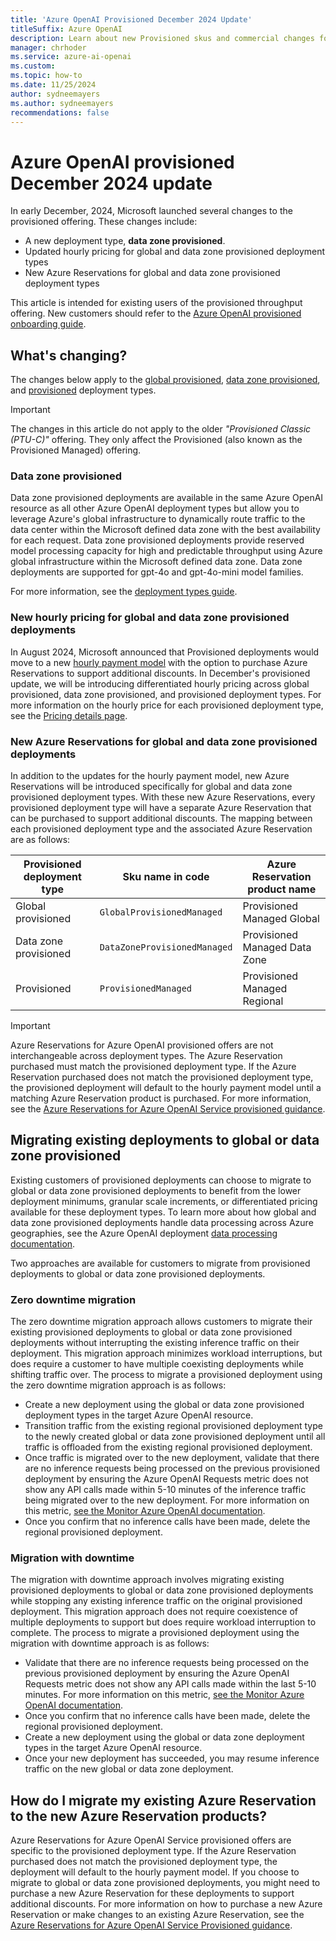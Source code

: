 ```yaml
---
title: 'Azure OpenAI Provisioned December 2024 Update'
titleSuffix: Azure OpenAI
description: Learn about new Provisioned skus and commercial changes for Provisioned offers
manager: chrhoder
ms.service: azure-ai-openai
ms.custom:
ms.topic: how-to
ms.date: 11/25/2024
author: sydneemayers
ms.author: sydneemayers
recommendations: false
---
```

# Azure OpenAI provisioned December 2024 update 

In early December, 2024, Microsoft launched several changes to the provisioned offering. These changes include:
- A new deployment type, **data zone provisioned**.
- Updated hourly pricing for global and data zone provisioned deployment types
- New Azure Reservations for global and data zone provisioned deployment types

This article is intended for existing users of the provisioned throughput offering. New customers should refer to the [Azure OpenAI provisioned onboarding guide](../how-to/provisioned-throughput-onboarding.md).

## What's changing?

The changes below apply to the [global provisioned](../how-to/deployment-types.md#global-provisioned), [data zone provisioned](../how-to/deployment-types.md#data-zone-provisioned), and [provisioned](../how-to/deployment-types.md#provisioned) deployment types.

> [!IMPORTANT]
> The changes in this article do not apply to the older *"Provisioned Classic (PTU-C)"* offering. They only affect the Provisioned (also known as the Provisioned Managed) offering.

### Data zone provisioned
Data zone provisioned deployments are available in the same Azure OpenAI resource as all other Azure OpenAI deployment types but allow you to leverage Azure's global infrastructure to dynamically route traffic to the data center within the Microsoft defined data zone with the best availability for each request. Data zone provisioned deployments provide reserved model processing capacity for high and predictable throughput using Azure global infrastructure within the Microsoft defined data zone. Data zone deployments are supported for gpt-4o and gpt-4o-mini model families. 

For more information, see the [deployment types guide](https://aka.ms/aoai/docs/deployment-types).


### New hourly pricing for global and data zone provisioned deployments
In August 2024, Microsoft announced that Provisioned deployments would move to a new [hourly payment model](./provisioned-migration.md) with the option to purchase Azure Reservations to support additional discounts. In December's provisioned update, we will be introducing differentiated hourly pricing across global provisioned, data zone provisioned, and provisioned deployment types. For more information on the hourly price for each provisioned deployment type, see the [Pricing details page](https://azure.microsoft.com/pricing/details/cognitive-services/openai-service/). 

### New Azure Reservations for global and data zone provisioned deployments
In addition to the updates for the hourly payment model, new Azure Reservations will be introduced specifically for global and data zone provisioned deployment types. With these new Azure Reservations, every provisioned deployment type will have a separate Azure Reservation that can be purchased to support additional discounts. The mapping between each provisioned deployment type and the associated Azure Reservation are as follows:

| Provisioned deployment type | Sku name in code  | Azure Reservation product name |
|---|---|---|
| Global provisioned | `GlobalProvisionedManaged`  | Provisioned Managed Global  |
| Data zone provisioned | `DataZoneProvisionedManaged`  | Provisioned Managed Data Zone  |
| Provisioned | `ProvisionedManaged`  | Provisioned Managed Regional |

> [!IMPORTANT]
> Azure Reservations for Azure OpenAI provisioned offers are not interchangeable across deployment types. The Azure Reservation purchased must match the provisioned deployment type. If the Azure Reservation purchased does not match the provisioned deployment type, the provisioned deployment will default to the hourly payment model until a matching Azure Reservation product is purchased. For more information, see the [Azure Reservations for Azure OpenAI Service provisioned guidance](https://aka.ms/oai/docs/ptum-reservations).

## Migrating existing deployments to global or data zone provisioned
Existing customers of provisioned deployments can choose to migrate to global or data zone provisioned deployments to benefit from the lower deployment minimums, granular scale increments, or differentiated pricing available for these deployment types. To learn more about how global and data zone provisioned deployments handle data processing across Azure geographies, see the Azure OpenAI deployment [data processing documentation](https://aka.ms/aoai/docs/data-processing-locations).

Two approaches are available for customers to migrate from provisioned deployments to global or data zone provisioned deployments. 

### Zero downtime migration 
The zero downtime migration approach allows customers to migrate their existing provisioned deployments to global or data zone provisioned deployments without interrupting the existing inference traffic on their deployment. This migration approach minimizes workload interruptions, but does require a customer to have multiple coexisting deployments while shifting traffic over. The process to migrate a provisioned deployment using the zero downtime migration approach is as follows:
- Create a new deployment using the global or data zone provisioned deployment types in the target Azure OpenAI resource.
- Transition traffic from the existing regional provisioned deployment type to the newly created global or data zone provisioned deployment until all traffic is offloaded from the existing regional provisioned deployment.
- Once traffic is migrated over to the new deployment, validate that there are no inference requests being processed on the previous provisioned deployment by ensuring the Azure OpenAI Requests metric does not show any API calls made within 5-10 minutes of the inference traffic being migrated over to the new deployment. For more information on this metric, [see the Monitor Azure OpenAI documentation](https://aka.ms/aoai/docs/monitor-azure-openai).
- Once you confirm that no inference calls have been made, delete the regional provisioned deployment.

### Migration with downtime 
The migration with downtime approach involves migrating existing provisioned deployments to global or data zone provisioned deployments while stopping any existing inference traffic on the original provisioned deployment. This migration approach does not require coexistence of multiple deployments to support but does require workload interruption to complete. The process to migrate a provisioned deployment using the migration with downtime approach is as follows:
- Validate that there are no inference requests being processed on the previous provisioned deployment by ensuring the Azure OpenAI Requests metric does not show any API calls made within the last 5-10 minutes. For more information on this metric, [see the Monitor Azure OpenAI documentation](https://aka.ms/aoai/docs/monitor-azure-openai).
- Once you confirm that no inference calls have been made, delete the regional provisioned deployment.
- Create a new deployment using the global or data zone deployment types in the target Azure OpenAI resource.
- Once your new deployment has succeeded, you may resume inference traffic on the new global or data zone deployment.

## How do I migrate my existing Azure Reservation to the new Azure Reservation products?
Azure Reservations for Azure OpenAI Service provisioned offers are specific to the provisioned deployment type. If the Azure Reservation purchased does not match the provisioned deployment type, the deployment will default to the hourly payment model. If you choose to migrate to global or data zone provisioned deployments, you might need to purchase a new Azure Reservation for these deployments to support additional discounts. For more information on how to purchase a new Azure Reservation or make changes to an existing Azure Reservation, see the [Azure Reservations for Azure OpenAI Service Provisioned guidance](https://aka.ms/aoai/reservation-transition).

